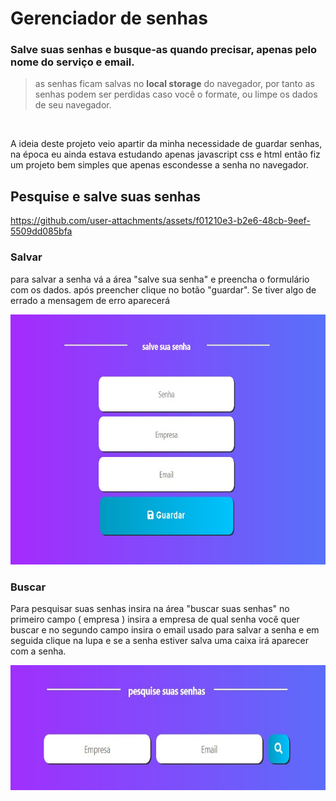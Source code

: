 # Gerenciador de senhas
### Salve suas senhas e busque-as quando precisar, apenas pelo nome do serviço e email.
> as senhas ficam salvas no **local storage** do navegador, por tanto as senhas podem ser perdidas caso você o formate, ou limpe os dados de seu navegador.
<br />


A ideia deste projeto veio apartir da minha necessidade de guardar senhas, na época eu ainda estava estudando apenas javascript css e html então fiz um projeto
bem simples que apenas escondesse a senha no navegador.

## Pesquise e salve suas senhas

https://github.com/user-attachments/assets/f01210e3-b2e6-48cb-9eef-5509dd085bfa

### Salvar
para salvar a senha vá a área "salve sua senha" e preencha o formulário com os dados. após preencher clique no botão "guardar". Se tiver algo de errado a mensagem de erro aparecerá
<br />
<div align="center"> <img src="images/Readme/Captura de tela 2021-06-18 090204.jpg" whidth="400" height="400"> </div>

### Buscar
Para pesquisar suas senhas insira na área "buscar suas senhas" no primeiro campo ( empresa ) insira a empresa de qual senha você quer buscar e no segundo campo insira 
o email usado para salvar a senha e em seguida clique na lupa e se a senha estiver salva uma caixa irá aparecer com a senha.
<br />
<div align="center"> <img src="images/Readme/Captura de tela 2021-06-18 090041.jpg" whidth="300" height="200"> </div>
